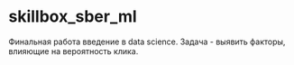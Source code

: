 # skillbox_sber_ml
Финальная работа введение в data science. Задача - выявить факторы, влияющие на вероятность клика.
